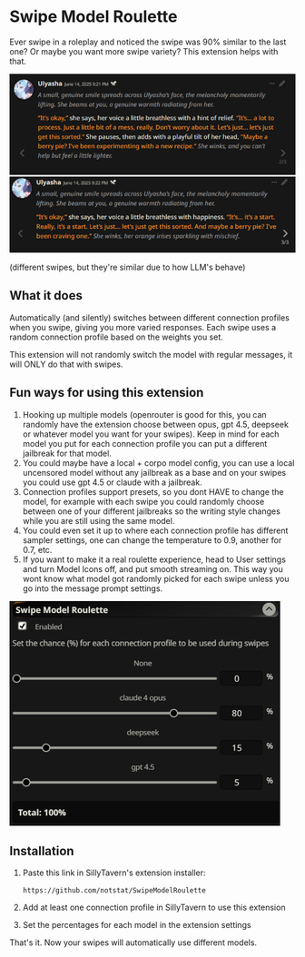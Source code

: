 # Swipe Model Roulette

Ever swipe in a roleplay and noticed the swipe was 90% similar to the last one? Or maybe you want more swipe variety? This extension helps with that.

![First swipe example](images/example1.png)
![Second swipe example](images/example2.png)

(different swipes, but they're similar due to how LLM's behave)

## What it does

Automatically (and silently) switches between different connection profiles when you swipe, giving you more varied responses. Each swipe uses a random connection profile based on the weights you set.

This extension will not randomly switch the model with regular messages, it will ONLY do that with swipes.

## Fun ways for using this extension
1. Hooking up multiple models (openrouter is good for this, you can randomly have the extension choose between opus, gpt 4.5, deepseek or whatever model you want for your swipes). Keep in mind for each model you put for each connection profile you can put a different jailbreak for that model.
2. You could maybe have a local + corpo model config, you can use a local uncensored model without any jailbreak as a base and on your swipes you could use gpt 4.5 or claude with a jailbreak.
3. Connection profiles support presets, so you dont HAVE to change the model, for example with each swipe you could randomly choose between one of your different jailbreaks so the writing style changes while you are still using the same model.
4. You could even set it up to where each connection profile has different sampler settings, one can change the temperature to 0.9, another for 0.7, etc.
5. If you want to make it a real roulette experience, head to User settings and turn Model Icons off, and put smooth streaming on. This way you wont know what model got randomly picked for each swipe unless you go into the message prompt settings.

![Extension settings](images/extensionsettings.png)
   
## Installation

1. Paste this link in SillyTavern's extension installer:
   ```
   https://github.com/notstat/SwipeModelRoulette
   ```

2. Add at least one connection profile in SillyTavern to use this extension

3. Set the percentages for each model in the extension settings

That's it. Now your swipes will automatically use different models.
